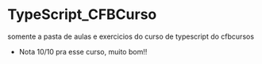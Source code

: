 # TypeScript_CFBCurso
 somente a pasta de aulas e exercicios do curso de typescript do cfbcursos
* Nota 10/10 pra esse curso, muito bom!!
